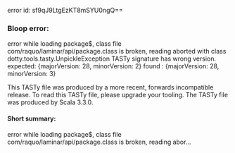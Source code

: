 error id: sf9qJ9LtgEzKT8mSYU0ngQ==
### Bloop error:

error while loading package$,
class file com/raquo/laminar/api/package.class is broken, reading aborted with class dotty.tools.tasty.UnpickleException
TASTy signature has wrong version.
 expected: {majorVersion: 28, minorVersion: 2}
 found   : {majorVersion: 28, minorVersion: 3}

This TASTy file was produced by a more recent, forwards incompatible release.
To read this TASTy file, please upgrade your tooling.
The TASTy file was produced by Scala 3.3.0.
#### Short summary: 

error while loading package$,
class file com/raquo/laminar/api/package.class is broken, reading abor...
